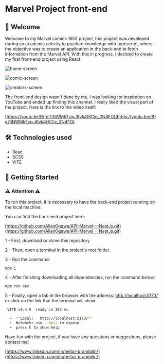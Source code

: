 # Marvel Project front-end

## 👋 Welcome

Welcome to my Marvel comics 1602 project, this project was developed during an academic activity to practice knowledge with typescript, where the objective was to create an application in the back-end to fetch information from the Marvel API. With this in progress, I decided to create my first front-end project using React.

![home-screen](https://github.com/devhetor/assets/blob/800d97d58e99f778162c8d28f6b39262721cfdd4/Captura%20de%20tela%202024-04-30%20095901.png)

![comic-screen](https://github.com/devhetor/assets/blob/800d97d58e99f778162c8d28f6b39262721cfdd4/Captura%20de%20tela%202024-04-30%20100006.png)

![creators-screen](https://github.com/devhetor/assets/blob/800d97d58e99f778162c8d28f6b39262721cfdd4/Captura%20de%20tela%202024-04-30%20100020.png)

The front-end design wasn't done by me, I was looking for inspiration on YouTube and ended up finding this channel. I really liked the visual part of the project. Here is the link to the video itself:

[https://youtu.be/l6-et1iNWMk?si=J6vk4fKCje_0N4FO](https://youtu.be/l6-et1iNWMk?si=J6vk4fKCje_0N4FO)

## 🛠️ Technologies used
- Reac
- SCSS
- VITE
## 🚀 Getting Started

### ⚠️ Attention ⚠️

To run this project, it is necessary to have the back-end project running on the local machine.

You can find the back-end project here: 

[https://github.com/AllanOgawa/API-Marvel---NestJs.git](https://github.com/AllanOgawa/API-Marvel---NestJs.git)

1 - First, download or clone this repository

2 - Then, open a terminal in the project's root folder.

3 - Run the command:

```bash
npm i
```

4 - After finishing downloading all dependencies, run the command below:

```bash
npm run dev
```

5 - Finally, open a tab in the browser with the address: [http://localhost:5173/](http://localhost:5173/) or click on the link that the terminal will show

```bash
 VITE v4.4.9  ready in 363 ms

  ➜  **Local:   http://localhost:5173/**
  ➜  Network: use --host to expose
  ➜  press h to show help
```

Have fun with the project, if you have any questions or suggestions, please contact me: 

[https://www.linkedin.com/in/heitor-brandolin/](https://www.linkedin.com/in/heitor-brandolin/)
